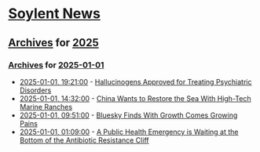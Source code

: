 # [Soylent News](../../../README.md)

## [Archives](../../index.md) for [2025](../index.md)

### [Archives](../../index.md) for [2025-01-01](index.md)

* [2025-01-01, 19:21:00](https://soylentnews.org/article.pl?sid=24/12/31/089217&from=rss) - [Hallucinogens Approved for Treating Psychiatric Disorders](https://soylentnews.org/article.pl?sid=24/12/31/089217&from=rss)
* [2025-01-01, 14:32:00](https://soylentnews.org/article.pl?sid=24/12/31/0754259&from=rss) - [China Wants to Restore the Sea With High-Tech Marine Ranches](https://soylentnews.org/article.pl?sid=24/12/31/0754259&from=rss)
* [2025-01-01, 09:51:00](https://soylentnews.org/article.pl?sid=24/12/31/0423211&from=rss) - [Bluesky Finds With Growth Comes Growing Pains](https://soylentnews.org/article.pl?sid=24/12/31/0423211&from=rss)
* [2025-01-01, 01:09:00](https://soylentnews.org/article.pl?sid=24/12/31/0417239&from=rss) - [A Public Health Emergency is Waiting at the Bottom of the Antibiotic Resistance Cliff](https://soylentnews.org/article.pl?sid=24/12/31/0417239&from=rss)
